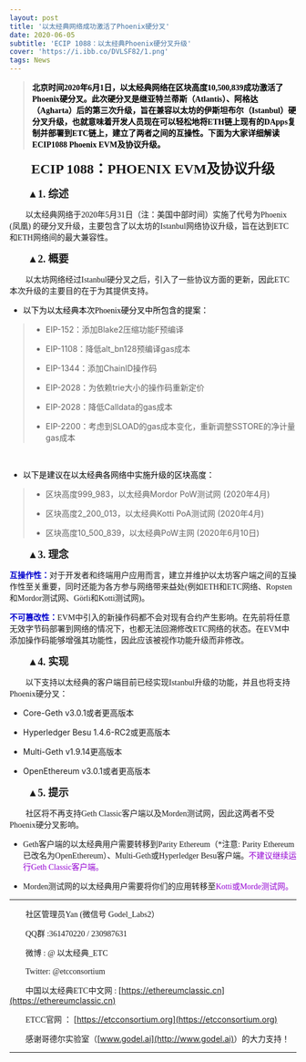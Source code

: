 ```yaml
---
layout: post
title: '以太经典网络成功激活了Phoenix硬分叉'
date: 2020-06-05
subtitle: 'ECIP 1088：以太经典Phoenix硬分叉升级'
cover: 'https://i.ibb.co/DVLSF82/1.png'
tags: News
---
```


> **<font color=black face="微软雅黑">北京时间2020年6月1日，以太经典网络在区块高度10,500,839成功激活了Phoenix硬分叉。此次硬分叉是继亚特兰蒂斯（Atlantis）、阿格达（Agharta）后的第三次升级，旨在兼容以太坊的伊斯坦布尔（Istanbul）硬分叉升级，也就意味着开发人员现在可以轻松地将ETH链上现有的DApps复制并部署到ETC链上，建立了两者之间的互操性。下面为大家详细解读ECIP1088 Phoenix EVM及协议升级。</font>**



<center><strong><font size=5 face="微软雅黑">ECIP 1088：PHOENIX EVM及协议升级</font></strong></center>

&emsp;&emsp;
**<font size=4 face="微软雅黑">▲1. 综述</font>**

&emsp;&emsp;<font face="微软雅黑">以太经典网络于2020年5月31日（注：美国中部时间）实施了代号为Phoenix (凤凰) 的硬分叉升级，主要包含了以太坊的Istanbul网络协议升级，旨在达到ETC和ETH网络间的最大兼容性。</font>

&emsp;&emsp;
**<font  size=4 face="微软雅黑">▲2. 概要</font>**

&emsp;&emsp;<font face="微软雅黑">以太坊网络经过Istanbul硬分叉之后，引入了一些协议方面的更新，因此ETC本次升级的主要目的在于为其提供支持。</font>

- <font color=black face="微软雅黑">以下为以太经典本次Phoenix硬分叉中所包含的提案：</font>
>
>- EIP-152：添加Blake2压缩功能F预编译
>
>- EIP-1108：降低alt_bn128预编译gas成本
>
>- EIP-1344：添加ChainID操作码
>
>- EIP-2028：为依赖trie大小的操作码重新定价
>
>- EIP-2028：降低Calldata的gas成本
>
>- EIP-2200：考虑到SLOAD的gas成本变化，重新调整SSTORE的净计量gas成本

&emsp;&emsp;
- <font color=black face="微软雅黑">以下是建议在以太经典各网络中实施升级的区块高度：</font>

>
>- 区块高度999_983，以太经典Mordor PoW测试网 (2020年4月)
>
>- 区块高度2_200_013，以太经典Kotti PoA测试网 (2020年4月)
>
>- 区块高度10_500_839，以太经典PoW主网 (2020年6月10日)

&emsp;&emsp;
**<font  size=4 face="微软雅黑">▲3. 理念</font>**

**<font color=MediumBlue face="微软雅黑">互操作性：</font>**<font face="微软雅黑">对于开发者和终端用户应用而言，建立并维护以太坊客户端之间的互操作性至关重要，同时还能为各方参与网络带来益处(例如ETH和ETC网络、Ropsten和Mordor测试网、Görli和Kotti测试网)。</font>

**<font color=MediumBlue face="微软雅黑">不可篡改性：</font>**<font face="微软雅黑">EVM中引入的新操作码都不会对现有合约产生影响。在先前将任意无效字节码部署到网络的情况下，也都无法回溯修改ETC网络的状态。在EVM中添加操作码能够增强其功能性，因此应该被视作功能升级而非修改。</font>

&emsp;&emsp;
**<font  size=4 face="微软雅黑">▲4. 实现</font>**

&emsp;&emsp;<font face="微软雅黑">以下支持以太经典的客户端目前已经实现Istanbul升级的功能，并且也将支持Phoenix硬分叉：</font>

- Core-Geth v3.0.1或者更高版本

- Hyperledger Besu 1.4.6-RC2或更高版本

- Multi-Geth v1.9.14更高版本

- OpenEthereum v3.0.1或者更高版本

&emsp;&emsp;
**<font  size=4 face="微软雅黑">▲5. 提示</font>**

&emsp;&emsp;<font face="微软雅黑">社区将不再支持Geth Classic客户端以及Morden测试网，因此这两者不受Phoenix硬分叉影响。</font>

- <font face="微软雅黑">Geth客户端的以太经典用户需要转移到Parity Ethereum（*注意: Parity Ethereum已改名为OpenEthereum）、Multi-Geth或Hyperledger Besu客户端。<font color=DarkViolet  face="微软雅黑">不建议继续运行Geth Classic客户端。</font></font>

- <font face="微软雅黑">Morden测试网的以太经典用户需要将你们的应用转移至<font color=DarkViolet  face="微软雅黑">Kotti或Morde测试网。</font></font>

  

---

&emsp;&emsp;<font face="Times new Roman">社区管理员Yan (微信号 Godel_Labs2）</font>

&emsp;&emsp;<font face="Times new Roman">QQ群 :361470220 / 230987631</font>

&emsp;&emsp;<font face="Times new Roman">微博 : @ 以太经典_ETC </font>

&emsp;&emsp;<font face="Times new Roman">Twitter: @etcconsortium</font>

&emsp;&emsp;<font face="Times new Roman">中国以太经典ETC中文网 : </font>[https://ethereumclassic.cn](https://ethereumclassic.cn)

&emsp;&emsp;<font face="Times new Roman">ETCC官网 ： </font>[https://etcconsortium.org](https://etcconsortium.org)

&emsp;&emsp;<font face="Times new Roman">感谢哥德尔实验室（</font>[www.godel.ai](http://www.godel.ai)<font face="Times new Roman">）的大力支持！</font>

---
